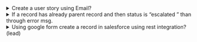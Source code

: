 
<details>
<summary>Create a user story using Email?</summary>
<p>
  

</p>
</details>
  
<details>
<summary>If a record has already parent record and then status is “escalated ” than through error msg.</summary>
<p>
  

</p>
</details>
  
<details>
<summary>Using google form create a record in salesforce using rest integration?(lead)</summary>
<p>
  

</p>
</details>
  
  
  
  

